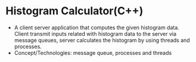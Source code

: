 # Histogram Calculator(C++)
- A client server application that computes the given histogram data. Client transmit inputs related with histogram data to the server via message queues, server calculates the histogram by using threads and processes.
- Concept/Technologies: message queue, processes and threads

